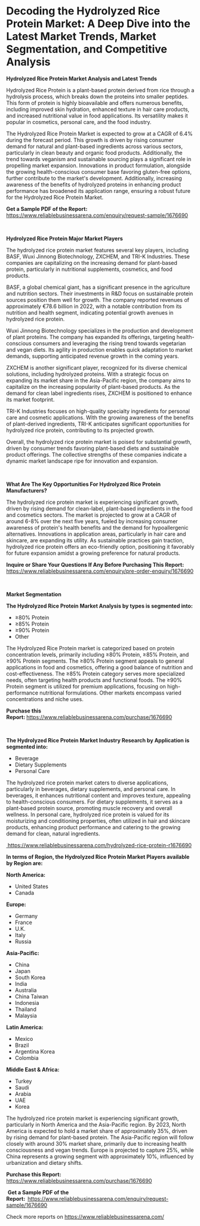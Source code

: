 <p><h1>Decoding the Hydrolyzed Rice Protein Market: A Deep Dive into the Latest Market Trends, Market Segmentation, and Competitive Analysis</h1></p><p><strong>Hydrolyzed Rice Protein Market Analysis and Latest Trends</strong></p>
<p><p>Hydrolyzed Rice Protein is a plant-based protein derived from rice through a hydrolysis process, which breaks down the proteins into smaller peptides. This form of protein is highly bioavailable and offers numerous benefits, including improved skin hydration, enhanced texture in hair care products, and increased nutritional value in food applications. Its versatility makes it popular in cosmetics, personal care, and the food industry.</p><p>The Hydrolyzed Rice Protein Market is expected to grow at a CAGR of 6.4% during the forecast period. This growth is driven by rising consumer demand for natural and plant-based ingredients across various sectors, particularly in clean beauty and organic food products. Additionally, the trend towards veganism and sustainable sourcing plays a significant role in propelling market expansion. Innovations in product formulation, alongside the growing health-conscious consumer base favoring gluten-free options, further contribute to the market's development. Additionally, increasing awareness of the benefits of hydrolyzed proteins in enhancing product performance has broadened its application range, ensuring a robust future for the Hydrolyzed Rice Protein Market.</p></p>
<p><strong>Get a Sample PDF of the Report:&nbsp;</strong> <a href="https://www.reliablebusinessarena.com/enquiry/request-sample/1676690?utm_campaign=2994&utm_medium=2&utm_source=Github&utm_content=ia&utm_term=24032025&utm_id=hydrolyzed-rice-protein">https://www.reliablebusinessarena.com/enquiry/request-sample/1676690</a></p>
<p>&nbsp;</p>
<p><strong>Hydrolyzed Rice Protein Major Market Players</strong></p>
<p><p>The hydrolyzed rice protein market features several key players, including BASF, Wuxi Jinnong Biotechnology, ZXCHEM, and TRI-K Industries. These companies are capitalizing on the increasing demand for plant-based protein, particularly in nutritional supplements, cosmetics, and food products.</p><p>BASF, a global chemical giant, has a significant presence in the agriculture and nutrition sectors. Their investments in R&D focus on sustainable protein sources position them well for growth. The company reported revenues of approximately €78.6 billion in 2022, with a notable contribution from its nutrition and health segment, indicating potential growth avenues in hydrolyzed rice protein.</p><p>Wuxi Jinnong Biotechnology specializes in the production and development of plant proteins. The company has expanded its offerings, targeting health-conscious consumers and leveraging the rising trend towards vegetarian and vegan diets. Its agility in production enables quick adaptation to market demands, supporting anticipated revenue growth in the coming years.</p><p>ZXCHEM is another significant player, recognized for its diverse chemical solutions, including hydrolyzed proteins. With a strategic focus on expanding its market share in the Asia-Pacific region, the company aims to capitalize on the increasing popularity of plant-based products. As the demand for clean label ingredients rises, ZXCHEM is positioned to enhance its market footprint.</p><p>TRI-K Industries focuses on high-quality specialty ingredients for personal care and cosmetic applications. With the growing awareness of the benefits of plant-derived ingredients, TRI-K anticipates significant opportunities for hydrolyzed rice protein, contributing to its projected growth.</p><p>Overall, the hydrolyzed rice protein market is poised for substantial growth, driven by consumer trends favoring plant-based diets and sustainable product offerings. The collective strengths of these companies indicate a dynamic market landscape ripe for innovation and expansion.</p></p>
<p>&nbsp;</p>
<p><strong>What Are The Key Opportunities For Hydrolyzed Rice Protein Manufacturers?</strong></p>
<p><p>The hydrolyzed rice protein market is experiencing significant growth, driven by rising demand for clean-label, plant-based ingredients in the food and cosmetics sectors. The market is projected to grow at a CAGR of around 6-8% over the next five years, fueled by increasing consumer awareness of protein's health benefits and the demand for hypoallergenic alternatives. Innovations in application areas, particularly in hair care and skincare, are expanding its utility. As sustainable practices gain traction, hydrolyzed rice protein offers an eco-friendly option, positioning it favorably for future expansion amidst a growing preference for natural products.</p></p>
<p><strong>Inquire or Share Your Questions If Any Before Purchasing This Report:</strong> <a href="https://www.reliablebusinessarena.com/enquiry/pre-order-enquiry/1676690?utm_campaign=2994&utm_medium=2&utm_source=Github&utm_content=ia&utm_term=24032025&utm_id=hydrolyzed-rice-protein">https://www.reliablebusinessarena.com/enquiry/pre-order-enquiry/1676690</a></p>
<p>&nbsp;</p>
<p><strong>Market Segmentation</strong></p>
<p><strong>The Hydrolyzed Rice Protein Market Analysis by types is segmented into:</strong></p>
<p><ul><li>≥80% Protein</li><li>≥85% Protein</li><li>≥90% Protein</li><li>Other</li></ul></p>
<p><p>The Hydrolyzed Rice Protein market is categorized based on protein concentration levels, primarily including ≥80% Protein, ≥85% Protein, and ≥90% Protein segments. The ≥80% Protein segment appeals to general applications in food and cosmetics, offering a good balance of nutrition and cost-effectiveness. The ≥85% Protein category serves more specialized needs, often targeting health products and functional foods. The ≥90% Protein segment is utilized for premium applications, focusing on high-performance nutritional formulations. Other markets encompass varied concentrations and niche uses.</p></p>
<p><strong>Purchase this Report:&nbsp;</strong><a href="https://www.reliablebusinessarena.com/purchase/1676690?utm_campaign=2994&utm_medium=2&utm_source=Github&utm_content=ia&utm_term=24032025&utm_id=hydrolyzed-rice-protein">https://www.reliablebusinessarena.com/purchase/1676690</a></p>
<p>&nbsp;</p>
<p><strong>The Hydrolyzed Rice Protein Market Industry Research by Application is segmented into:</strong></p>
<p><ul><li>Beverage</li><li>Dietary Supplements</li><li>Personal Care</li></ul></p>
<p><p>The hydrolyzed rice protein market caters to diverse applications, particularly in beverages, dietary supplements, and personal care. In beverages, it enhances nutritional content and improves texture, appealing to health-conscious consumers. For dietary supplements, it serves as a plant-based protein source, promoting muscle recovery and overall wellness. In personal care, hydrolyzed rice protein is valued for its moisturizing and conditioning properties, often utilized in hair and skincare products, enhancing product performance and catering to the growing demand for clean, natural ingredients.</p></p>
<p><a href="https://www.reliablebusinessarena.com/hydrolyzed-rice-protein-r1676690?utm_campaign=2994&utm_medium=2&utm_source=Github&utm_content=ia&utm_term=24032025&utm_id=hydrolyzed-rice-protein">&nbsp;https://www.reliablebusinessarena.com/hydrolyzed-rice-protein-r1676690</a></p>
<p><strong>In terms of Region, the Hydrolyzed Rice Protein Market Players available by Region are:</strong></p>
<p>
    <p> <strong> North America: </strong>
        <ul>
            <li>United States</li>
            <li>Canada</li>
        </ul>
        </p> 
    <p> <strong> Europe: </strong>
        <ul>
            <li>Germany</li>
            <li>France</li>
            <li>U.K.</li>
            <li>Italy</li>
            <li>Russia</li>
        </ul>
        </p> 
    <p> <strong> Asia-Pacific: </strong>
        <ul>
            <li>China</li>
            <li>Japan</li>
            <li>South Korea</li>
            <li>India</li>
            <li>Australia</li>
            <li>China Taiwan</li>
            <li>Indonesia</li>
            <li>Thailand</li>
            <li>Malaysia</li>
        </ul>
        </p> 
    <p> <strong> Latin America: </strong>
        <ul>
            <li>Mexico</li>
            <li>Brazil</li>
            <li>Argentina Korea</li>
            <li>Colombia</li>
        </ul>
        </p> 
    <p> <strong> Middle East & Africa: </strong>
        <ul>
            <li>Turkey</li>
            <li>Saudi</li>
            <li>Arabia</li>
            <li>UAE</li>
            <li>Korea</li>
        </ul>
    </p>
    </p>
<p><p>The hydrolyzed rice protein market is experiencing significant growth, particularly in North America and the Asia-Pacific region. By 2023, North America is expected to hold a market share of approximately 35%, driven by rising demand for plant-based protein. The Asia-Pacific region will follow closely with around 30% market share, primarily due to increasing health consciousness and vegan trends. Europe is projected to capture 25%, while China represents a growing segment with approximately 10%, influenced by urbanization and dietary shifts.</p></p>
<p><strong>Purchase this Report: </strong><a href="https://www.reliablebusinessarena.com/purchase/1676690?utm_campaign=2994&utm_medium=2&utm_source=Github&utm_content=ia&utm_term=24032025&utm_id=hydrolyzed-rice-protein">https://www.reliablebusinessarena.com/purchase/1676690</a></p>
<p>&nbsp;<strong>Get a Sample PDF of the Report:&nbsp;&nbsp;</strong><a href="https://www.reliablebusinessarena.com/enquiry/request-sample/1676690?utm_campaign=2994&utm_medium=2&utm_source=Github&utm_content=ia&utm_term=24032025&utm_id=hydrolyzed-rice-protein">https://www.reliablebusinessarena.com/enquiry/request-sample/1676690</a></p>
<p><strong></strong></p>
<p>Check more reports on <a href="https://www.reliablebusinessarena.com/?utm_campaign=2994&utm_medium=2&utm_source=Github&utm_content=ia&utm_term=24032025&utm_id=hydrolyzed-rice-protein">https://www.reliablebusinessarena.com/</a></p>